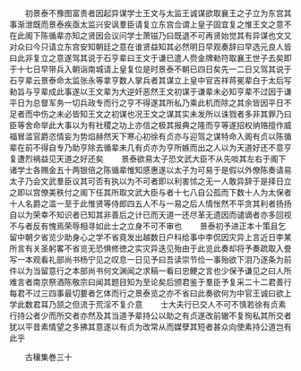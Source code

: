 <!-- { "loadSidebar": true } -->
　　初景泰不豫图富贵者因起异谋学士王文与太监王诚谋欲取襄王之子立为东宫其事渐泄既而景泰疾亟太监兴安讽羣臣请复立东宫佥谓上皇子固宜复之惟王文之意不在此阁下陈循辈亦知之贤因会议问学士萧镃乃曰既退不可再贤始觉其有异谋也文又对众曰今只请立东宫安知朝廷之意在谁贤益知其必然明日早观奏辞曰早选元良人皆曰此非复立之意遂驾其说于石亨辈曰王文于谦已遣人赍金牌勑符取襄王世子去矣即于十七日早带兵入朝诣南城请上皇复位是时景泰不朝已四日矣先一二日又驾其说于石亨辈云景泰命太监张永等拿亨数人掌兵者其谋立上皇中官吉祥蒋冕辈白于太后写勑旨与亨辈成此事遂以王文辈为大逆奸恶然王文初谋于谦辈未必知亨辈不过因于谦平日为总督军务一切兵政专而行之亨不得遂其所私乃乘此机而除之其余皆因平日不足者而中伤之未必皆知王文之初谋也况王文之谋其实未发所以诛戮者多非其罪乃曰臣等舍命举此大事以为有社稷之功上亦信之极其报典之隆而亨等遂招权纳赂擅作威福冒滥官爵恣情妄为势焰赫然天下寒心初徐有贞亦与迎驾之谋特命入阁有贞以陈循辈在前不得自专乃助亨除去循辈未几有贞亦为亨所嫉而出之人以为天道好还不意亨复遭烈祸益见天道之好还矣
　　景泰欲易太子恐文武大臣不从先啖其左右于阁下诸学士各赐金五十两银倍之陈循辈惟知感惠遂以太子为可易于是假以外僚陈奏请易太子乃会文武羣臣议其可否有执以为不可者即以利害怵之无一人敢异辞于是择日立之即以宫僚美秩付之阁下任其所取文武大臣与者十七八自公孤而下数十人为太保者十人名爵之滥一至于此惟贤等侍郎四五人不与一易之后人情怅然不平贪其利者扬扬自以为荣幸不知识者已知其非善后之计已而天道一还尽革无遗因而谴谪者亦多回视不与者反有愧焉荣辱相寻如此士之立身不可不审也
　　景泰初予进正本十策且乞留中朝夕省览少助身心之学不省竟发出越数日户科给事中李侃因灾异上言近日李某所言有关圣躬畧不省览无恐惧修徳之实灾异迭见殆由于此览此奏却将予奏疏取入誊写一本观看礼部尚书杨宁见之叹息一日见予曰吾读崇节俭一事殆欲下泪乃逐条为前件以为当留意行之本部尚书何文渊闻之求稿一看曰忠鲠之言也少保予谦见之曰人所难言者南京祭酒陈敬宗曰闻其题目知为至论矣后颁君鉴于羣臣予复采二十二君善行每君不过三四事最切要者乞体而行之景泰览之亦不省曰此奏欲何为中官王诚曰欲上学此数君耳乃颔之但流于荒淫不复介意
　　士大夫行已交人不可不慎若徐有贞素行持公者少而所交者亦然及其当道予辈持公以助之有贞遂改前辙不复徇私其所交者犹以平昔素情望之多拂其意遂以有贞为改常从而媒孽其短者甚众向使素持公道岂有此乎

　　古穰集巻三十
 
